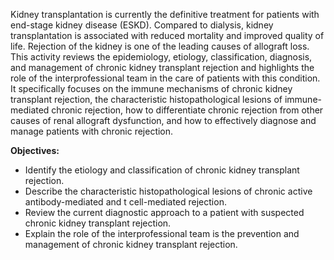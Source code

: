 Kidney transplantation is currently the definitive treatment for patients with end-stage kidney disease (ESKD). Compared to dialysis, kidney transplantation is associated with reduced mortality and improved quality of life. Rejection of the kidney is one of the leading causes of allograft loss. This activity reviews the epidemiology, etiology, classification, diagnosis, and management of chronic kidney transplant rejection and highlights the role of the interprofessional team in the care of patients with this condition. It specifically focuses on the immune mechanisms of chronic kidney transplant rejection, the characteristic histopathological lesions of immune-mediated chronic rejection, how to differentiate chronic rejection from other causes of renal allograft dysfunction, and how to effectively diagnose and manage patients with chronic rejection.

**Objectives:**
- Identify the etiology and classification of chronic kidney transplant rejection.
- Describe the characteristic histopathological lesions of chronic active antibody-mediated and t cell-mediated rejection.
- Review the current diagnostic approach to a patient with suspected chronic kidney transplant rejection.
- Explain the role of the interprofessional team is the prevention and management of chronic kidney transplant rejection.